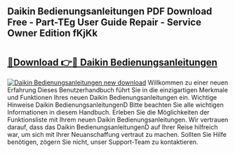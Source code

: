 ## Daikin Bedienungsanleitungen PDF Download Free - Part-TEg User Guide Repair - Service Owner Edition fKjKk

# <h2><a href="http://df59xqx.blite.top/?on=Daikin+Bedienungsanleitungen">🔗Download 👉🔴 Daikin Bedienungsanleitungen</a></h2>

[![Daikin Bedienungsanleitungen new download](https://i.imgur.com/lujVjoI.png)](http://df59xqx.blite.top/?on=Daikin+Bedienungsanleitungen)
Willkommen zu einer neuen Erfahrung Dieses Benutzerhandbuch führt Sie in die einzigartigen Merkmale und Funktionen Ihres neuen Daikin Bedienungsanleitungen ein. Wichtige Hinweise Daikin BedienungsanleitungenD Bitte beachten Sie alle wichtigen Informationen in diesem Handbuch. Erleben Sie die Möglichkeiten der Funktionsliste mit Ihrem neuen Daikin Bedienungsanleitungen. Wir vertrauen darauf, dass das Daikin BedienungsanleitungenD auf Ihrer Reise hilfreich war, um sich mit Ihrer Neuanschaffung vertraut zu machen. Sollten Sie Hilfe benötigen, zögern Sie nicht, unser Support-Team zu kontaktieren.
